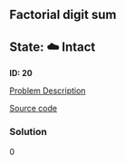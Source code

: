 ## Factorial digit sum

## State: :cloud: **Intact**

**ID: 20**

[Problem Description](https://projecteuler.net/problem=20)

[Source code](main.cpp)

### Solution
0